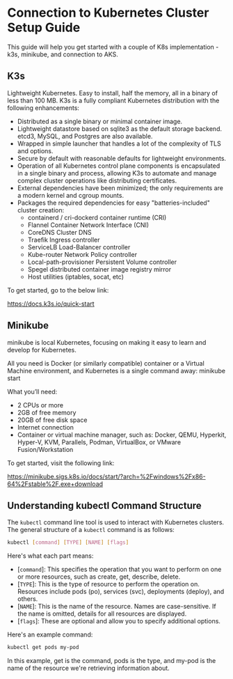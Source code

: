 # Connection to Kubernetes Cluster Setup Guide

This guide will help you get started with a couple of K8s implementation - k3s, minikube, and connection to AKS.

## K3s

Lightweight Kubernetes. Easy to install, half the memory, all in a binary of less than 100 MB. K3s is a fully compliant Kubernetes distribution with the following enhancements:

- Distributed as a single binary or minimal container image.
- Lightweight datastore based on sqlite3 as the default storage backend. etcd3, MySQL, and Postgres are also available.
- Wrapped in simple launcher that handles a lot of the complexity of TLS and options.
- Secure by default with reasonable defaults for lightweight environments.
- Operation of all Kubernetes control plane components is encapsulated in a single binary and process, allowing K3s to automate and manage complex cluster operations like distributing certificates.
- External dependencies have been minimized; the only requirements are a modern kernel and cgroup mounts.
- Packages the required dependencies for easy "batteries-included" cluster creation:
  - containerd / cri-dockerd container runtime (CRI)
  - Flannel Container Network Interface (CNI)
  - CoreDNS Cluster DNS
  - Traefik Ingress controller
  - ServiceLB Load-Balancer controller
  - Kube-router Network Policy controller
  - Local-path-provisioner Persistent Volume controller
  - Spegel distributed container image registry mirror
  - Host utilities (iptables, socat, etc)

To get started, go to the below link:

https://docs.k3s.io/quick-start

## Minikube

minikube is local Kubernetes, focusing on making it easy to learn and develop for Kubernetes.

All you need is Docker (or similarly compatible) container or a Virtual Machine environment, and Kubernetes is a single command away: minikube start

What you’ll need:

- 2 CPUs or more
- 2GB of free memory
- 20GB of free disk space
- Internet connection
- Container or virtual machine manager, such as: Docker, QEMU, Hyperkit, Hyper-V, KVM, Parallels, Podman, VirtualBox, or VMware Fusion/Workstation

To get started, visit the following link:

https://minikube.sigs.k8s.io/docs/start/?arch=%2Fwindows%2Fx86-64%2Fstable%2F.exe+download

## Understanding kubectl Command Structure

The `kubectl` command line tool is used to interact with Kubernetes clusters. The general structure of a `kubectl` command is as follows:

```bash
kubectl [command] [TYPE] [NAME] [flags]
```

Here's what each part means:

- [`command`]: This specifies the operation that you want to perform on one or more resources, such as create, get, describe, delete.
- [`TYPE`]: This is the type of resource to perform the operation on. Resources include pods (po), services (svc), deployments (deploy), and others.
- [`NAME`]: This is the name of the resource. Names are case-sensitive. If the name is omitted, details for all resources are displayed.
- [`flags`]: These are optional and allow you to specify additional options.

Here's an example command:

```bash
kubectl get pods my-pod
```

In this example, get is the command, pods is the type, and my-pod is the name of the resource we're retrieving information about.

